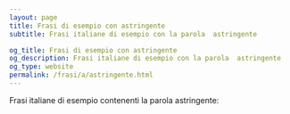 ```yaml
---
layout: page
title: Frasi di esempio con astringente 
subtitle: Frasi italiane di esempio con la parola  astringente

og_title: Frasi di esempio con astringente 
og_description: Frasi italiane di esempio con la parola  astringente
og_type: website
permalink: /frasi/a/astringente.html
---
```


Frasi italiane di esempio contenenti la parola astringente:



